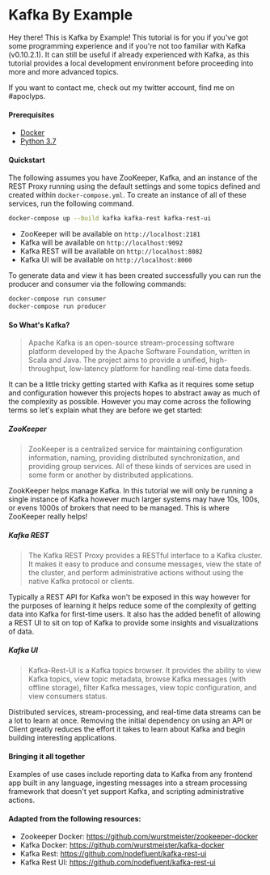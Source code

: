 Kafka By Example
================

Hey there! This is Kafka by Example! This tutorial is for you if you've got some programming experience and if you're not too familiar with Kafka (v0.10.2.1). It can still be useful if already experienced with Kafka, as this tutorial provides a local development environment before proceeding into more and more advanced topics.

If you want to contact me, check out my twitter account, find me on #apoclyps.

#### Prerequisites

-	[Docker](https://www.docker.com/)
-	[Python 3.7](https://www.python.org/downloads/release/python-370/)

#### Quickstart

The following assumes you have ZooKeeper, Kafka, and an instance of the REST Proxy running using the default settings and some topics defined and created within `docker-compose.yml`. To create an instance of all of these services, run the following command.

```sh
docker-compose up --build kafka kafka-rest kafka-rest-ui
```

-	ZooKeeper will be available on `http://localhost:2181`
-	Kafka will be available on `http://localhost:9092`
-	Kafka REST will be available on `http://localhost:8082`
-	Kafka UI will be available on `http://localhost:8000`

To generate data and view it has been created successfully you can run the producer and consumer via the following commands:

```sh
docker-compose run consumer
docker-compose run producer
```

#### So What's Kafka?

> Apache Kafka is an open-source stream-processing software platform developed by the Apache Software Foundation, written in Scala and Java. The project aims to provide a unified, high-throughput, low-latency platform for handling real-time data feeds.

It can be a little tricky getting started with Kafka as it requires some setup and configuration however this projects hopes to abstract away as much of the complexity as possible. However you may come across the following terms so let's explain what they are before we get started:

##### ZooKeeper

> ZooKeeper is a centralized service for maintaining configuration information, naming, providing distributed synchronization, and providing group services. All of these kinds of services are used in some form or another by distributed applications.

ZookKeeper helps manage Kafka. In this tutorial we will only be running a single instance of Kafka however much larger systems may have 10s, 100s, or evens 1000s of brokers that need to be managed. This is where ZooKeeper really helps!

##### Kafka REST

> The Kafka REST Proxy provides a RESTful interface to a Kafka cluster. It makes it easy to produce and consume messages, view the state of the cluster, and perform administrative actions without using the native Kafka protocol or clients.

Typically a REST API for Kafka won't be exposed in this way however for the purposes of learning it helps reduce some of the complexity of getting data into Kafka for first-time users. It also has the added benefit of allowing a REST UI to sit on top of Kafka to provide some insights and visualizations of data.

##### Kafka UI

> Kafka-Rest-UI is a Kafka topics browser. It provides the ability to view Kafka topics, view topic metadata, browse Kafka messages (with offline storage), filter Kafka messages, view topic configuration, and view consumers status.

Distributed services, stream-processing, and real-time data streams can be a lot to learn at once. Removing the initial dependency on using an API or Client greatly reduces the effort it takes to learn about Kafka and begin building interesting applications.

#### Bringing it all together

Examples of use cases include reporting data to Kafka from any frontend app built in any language, ingesting messages into a stream processing framework that doesn't yet support Kafka, and scripting administrative actions.

#### Adapted from the following resources:

-	Zookeeper Docker: https://github.com/wurstmeister/zookeeper-docker
-	Kafka Docker: https://github.com/wurstmeister/kafka-docker
-	Kafka Rest: https://github.com/nodefluent/kafka-rest-ui
-	Kafka Rest UI: https://github.com/nodefluent/kafka-rest-ui
